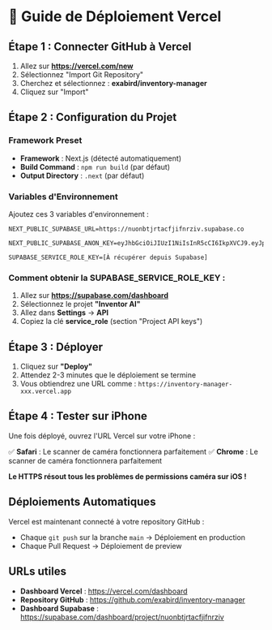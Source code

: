 # 🚀 Guide de Déploiement Vercel

## Étape 1 : Connecter GitHub à Vercel

1. Allez sur **https://vercel.com/new**
2. Sélectionnez "Import Git Repository"
3. Cherchez et sélectionnez : **exabird/inventory-manager**
4. Cliquez sur "Import"

## Étape 2 : Configuration du Projet

### Framework Preset
- **Framework** : Next.js (détecté automatiquement)
- **Build Command** : `npm run build` (par défaut)
- **Output Directory** : `.next` (par défaut)

### Variables d'Environnement

Ajoutez ces 3 variables d'environnement :

```env
NEXT_PUBLIC_SUPABASE_URL=https://nuonbtjrtacfjifnrziv.supabase.co

NEXT_PUBLIC_SUPABASE_ANON_KEY=eyJhbGciOiJIUzI1NiIsInR5cCI6IkpXVCJ9.eyJpc3MiOiJzdXBhYmFzZSIsInJlZiI6Im51b25idGpydGFjZmppZm5yeml2Iiwicm9sZSI6ImFub24iLCJpYXQiOjE3NjA5ODAzNjQsImV4cCI6MjA3NjU1NjM2NH0.WvQNCCfVv9_QBmHlCQZcoq8rnftgL_5stiAzD_Kt8H4

SUPABASE_SERVICE_ROLE_KEY=[À récupérer depuis Supabase]
```

### Comment obtenir la SUPABASE_SERVICE_ROLE_KEY :

1. Allez sur **https://supabase.com/dashboard**
2. Sélectionnez le projet **"Inventor AI"**
3. Allez dans **Settings** → **API**
4. Copiez la clé **service_role** (section "Project API keys")

## Étape 3 : Déployer

1. Cliquez sur **"Deploy"**
2. Attendez 2-3 minutes que le déploiement se termine
3. Vous obtiendrez une URL comme : `https://inventory-manager-xxx.vercel.app`

## Étape 4 : Tester sur iPhone

Une fois déployé, ouvrez l'URL Vercel sur votre iPhone :

✅ **Safari** : Le scanner de caméra fonctionnera parfaitement
✅ **Chrome** : Le scanner de caméra fonctionnera parfaitement

**Le HTTPS résout tous les problèmes de permissions caméra sur iOS !**

## Déploiements Automatiques

Vercel est maintenant connecté à votre repository GitHub :
- Chaque `git push` sur la branche `main` → Déploiement en production
- Chaque Pull Request → Déploiement de preview

## URLs utiles

- **Dashboard Vercel** : https://vercel.com/dashboard
- **Repository GitHub** : https://github.com/exabird/inventory-manager
- **Dashboard Supabase** : https://supabase.com/dashboard/project/nuonbtjrtacfjifnrziv






